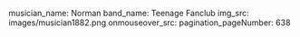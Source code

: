 musician_name: Norman
band_name: Teenage Fanclub
img_src: images/musician1882.png
onmouseover_src: 
pagination_pageNumber: 638